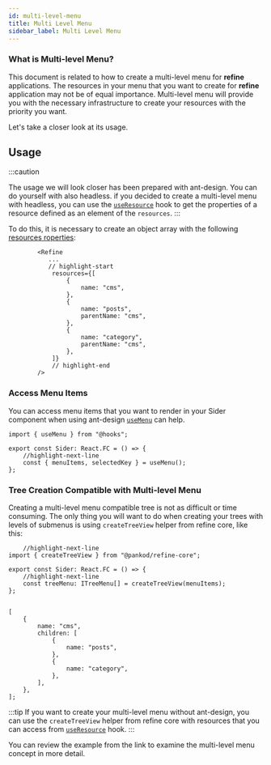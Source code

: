 ```yaml
---
id: multi-level-menu
title: Multi Level Menu
sidebar_label: Multi Level Menu
---
```


### What is Multi-level Menu?

This document is related to how to create a multi-level menu for **refine** applications. The resources in your menu that you want to create for **refine** application may not be of equal importance. Multi-level menu will provide you with the necessary infrastructure to create your resources with the priority you want.

Let's take a closer look at its usage.

## Usage

:::caution

The usage we will look closer has been prepared with ant-design. You can do yourself with also headless. if you decided to create a multi-level menu with headless, you can use the [`useResource`](/core/hooks/resource/useResource.md) hook to get the properties of a resource defined as an element of the `resources`.
:::

To do this, it is necessary to create an object array with the following [resources roperties](/core/interfaces.md#resourceitemprops):

```tsx title="src/App.tsx"
        <Refine
           ...
           // highlight-start
            resources={[
                {
                    name: "cms",
                },
                {
                    name: "posts",
                    parentName: "cms",
                },
                {
                    name: "category",
                    parentName: "cms",
                },
            ]}
            // highlight-end
        />
```

### Access Menu Items

You can access menu items that you want to render in your Sider component when using ant-design [`useMenu`](/ui-frameworks/antd/hooks/resource/useMenu.md) can help.

```tsx title="src/components/layout/sider/index.tsx"
import { useMenu } from "@hooks";

export const Sider: React.FC = () => {
    //highlight-next-line
    const { menuItems, selectedKey } = useMenu();
};
```

### Tree Creation Compatible with Multi-level Menu

Creating a multi-level menu compatible tree is not as difficult or time consuming. The only thing you will want to do when creating your trees with levels of submenus is using `createTreeView` helper from refine core, like this:

```tsx title="src/components/layout/sider/index.tsx"
    //highlight-next-line
import { createTreeView } from "@pankod/refine-core";

export const Sider: React.FC = () => {
    //highlight-next-line
    const treeMenu: ITreeMenu[] = createTreeView(menuItems);
};
        
```

```tsx title="example tree menu output
[
    {
        name: "cms",
        children: [
            {
                name: "posts",
            },
            {
                name: "category",
            },
        ],
    },
];
```

:::tip
If you want to create your multi-level menu without ant-design, you can use the `createTreeView` helper from refine core with resources that you can access from [`useResource`](/core/hooks/resource/useResource.md) hook.
:::

You can review the example from the link to examine the multi-level menu concept in more detail.

